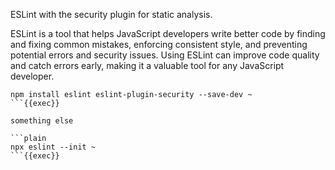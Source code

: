 ESLint with the security plugin for static analysis.

ESLint is a tool that helps JavaScript developers write better code by finding and fixing common mistakes, enforcing consistent style, and preventing potential errors and security issues. Using ESLint can improve code quality and catch errors early, making it a valuable tool for any JavaScript developer.

```plain
npm install eslint eslint-plugin-security --save-dev ~
```{{exec}}

something else

```plain
npx eslint --init ~
```{{exec}}
